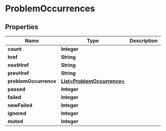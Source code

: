 
# ProblemOccurrences

## Properties
Name | Type | Description | Notes
------------ | ------------- | ------------- | -------------
**count** | **Integer** |  |  [optional]
**href** | **String** |  |  [optional]
**nextHref** | **String** |  |  [optional]
**prevHref** | **String** |  |  [optional]
**problemOccurrence** | [**List&lt;ProblemOccurrence&gt;**](ProblemOccurrence.md) |  |  [optional]
**passed** | **Integer** |  |  [optional]
**failed** | **Integer** |  |  [optional]
**newFailed** | **Integer** |  |  [optional]
**ignored** | **Integer** |  |  [optional]
**muted** | **Integer** |  |  [optional]



